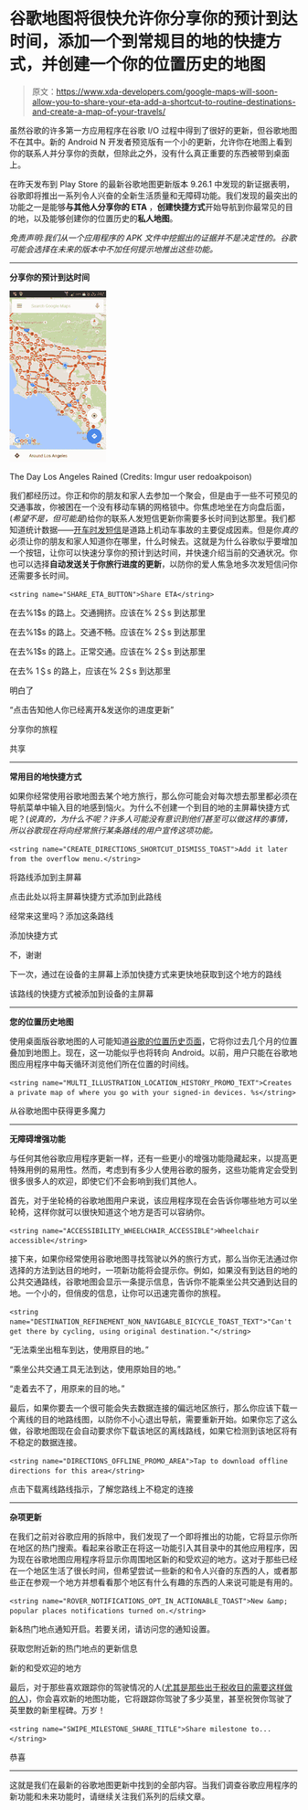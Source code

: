 # 谷歌地图将很快允许你分享你的预计到达时间，添加一个到常规目的地的快捷方式，并创建一个你的位置历史的地图

> 原文：<https://www.xda-developers.com/google-maps-will-soon-allow-you-to-share-your-eta-add-a-shortcut-to-routine-destinations-and-create-a-map-of-your-travels/>

虽然谷歌的许多第一方应用程序在谷歌 I/O 过程中得到了很好的更新，但谷歌地图不在其中。新的 Android N 开发者预览版有一个小的更新，允许你在地图上看到你的联系人并分享你的贡献，但除此之外，没有什么真正重要的东西被带到桌面上。

在昨天发布到 Play Store 的最新谷歌地图更新版本 9.26.1 中发现的新证据表明，谷歌即将推出一系列令人兴奋的全新生活质量和无障碍功能。我们发现的最突出的功能之一是能够**与其他人分享你的 ETA** ，**创建快捷方式**开始导航到你最常见的目的地，以及能够创建你的位置历史的**私人地图**。

*免责声明:我们从一个应用程序的 APK 文件中挖掘出的证据并不是决定性的。谷歌可能会选择在未来的版本中不加任何提示地推出这些功能。*

* * *

**分享你的预计到达时间**

 <picture>![The Day Los Angeles Rained (Credits: Imgur user redoakpoison)](img/a72092a56298d2ed7ce47fe544a783ff.png)</picture> 

The Day Los Angeles Rained (Credits: Imgur user redoakpoison)

我们都经历过。你正和你的朋友和家人去参加一个聚会，但是由于一些不可预见的交通事故，你被困在一个没有移动车辆的网格锁中。你焦虑地坐在方向盘后面，(*希望不是，但可能是*)给你的联系人发短信更新你需要多长时间到达那里。我们都知道统计数据——[开车时发短信](http://www.cdc.gov/motorvehiclesafety/distracted_driving/)是道路上机动车事故的主要促成因素。但是你*真的*必须让你的朋友和家人知道你在哪里，什么时候去。这就是为什么谷歌似乎要增加一个按钮，让你可以快速分享你的预计到达时间，并快速介绍当前的交通状况。你也可以选择**自动发送关于你旅行进度的更新**，以防你的爱人焦急地多次发短信问你还需要多长时间。

`<string name="SHARE_ETA_BUTTON">Share ETA</string>`

<string name="SHARE_ETA_MESSAGE_HEAVY_TRAFFIC_FORMAT">在去%1$s 的路上。交通拥挤。应该在% 2＄s 到达那里</string>

<string name="SHARE_ETA_MESSAGE_LIGHT_TRAFFIC_FORMAT">在去%1$s 的路上。交通不畅。应该在% 2＄s 到达那里</string>

<string name="SHARE_ETA_MESSAGE_NORMAL_TRAFFIC_FORMAT">在去%1$s 的路上。正常交通。应该在% 2＄s 到达那里</string>

<string name="SHARE_ETA_MESSAGE_NO_TRAFFIC_FORMAT">在去% 1＄s 的路上，应该在% 2＄s 到达那里</string>

<string name="SHARE_ETA_PROMO_DISMISS_TEXT">明白了</string>

<string name="SHARE_ETA_PROMO_TEXT">“点击告知他人你已经离开&发送你的进度更新”</string>

<string name="SHARE_ETA_PROMO_TITLE">分享你的旅程</string>

<string name="SHARE_SUBTITLE">共享</string>

* * *

**常用目的地快捷方式**

如果你经常使用谷歌地图去某个地方旅行，那么你可能会对每次想去那里都必须在导航菜单中输入目的地感到恼火。为什么不创建一个到目的地的主屏幕快捷方式呢？(*说真的，为什么不呢？许多人可能没有意识到他们甚至可以做这样的事情，所以谷歌现在将向经常旅行某条路线的用户宣传这项功能。*

`<string name="CREATE_DIRECTIONS_SHORTCUT_DISMISS_TOAST">Add it later from the overflow menu.</string>`

<string name="CREATE_DIRECTIONS_SHORTCUT_MENU_ITEM">将路线添加到主屏幕</string>

<string name="CREATE_DIRECTIONS_SHORTCUT_NUDGEBAR_DESCRIPTION">点击此处以将主屏幕快捷方式添加到此路线</string>

经常来这里吗？添加这条路线

<string name="CREATE_DIRECTIONS_SHORTCUT_POPUP_ACCEPT">添加快捷方式</string>

<string name="CREATE_DIRECTIONS_SHORTCUT_POPUP_DISMISS">不，谢谢</string>

<string name="CREATE_DIRECTIONS_SHORTCUT_POPUP_TITLE">下一次，通过在设备的主屏幕上添加快捷方式来更快地获取到这个地方的路线</string>

<string name="CREATE_DIRECTIONS_SHORTCUT_TOAST">该路线的快捷方式被添加到设备的主屏幕</string>

* * *

**您的位置历史地图**

使用桌面版谷歌地图的人可能知道[谷歌的位置历史页面](https://maps.google.com/locationhistory)，它将你过去几个月的位置叠加到地图上。现在，这一功能似乎也将转向 Android。以前，用户只能在谷歌地图应用程序中每天循环浏览他们所在位置的时间线。

`<string name="MULTI_ILLUSTRATION_LOCATION_HISTORY_PROMO_TEXT">Creates a private map of where you go with your signed-in devices. %s</string>`

<string name="MULTI_ILLUSTRATION_PROMO_TITLE">从谷歌地图中获得更多魔力</string>

* * *

**无障碍增强功能**

与任何其他谷歌应用程序更新一样，还有一些更小的增强功能隐藏起来，以提高更特殊用例的易用性。然而，考虑到有多少人使用谷歌的服务，这些功能肯定会受到很多很多人的欢迎，即使它们不会影响到我们其他人。

首先，对于坐轮椅的谷歌地图用户来说，该应用程序现在会告诉你哪些地方可以坐轮椅，这样你就可以很快知道这个地方是否可以容纳你。

`<string name="ACCESSIBILITY_WHEELCHAIR_ACCESSIBLE">Wheelchair accessible</string>`

接下来，如果你经常使用谷歌地图寻找驾驶以外的旅行方式，那么当你无法通过你选择的方法到达目的地时，一项新功能将会提示你。例如，如果没有到达目的地的公共交通路线，谷歌地图会显示一条提示信息，告诉你不能乘坐公共交通到达目的地。一个小的，但俏皮的信息，让你可以迅速完善你的旅程。

`<string name="DESTINATION_REFINEMENT_NON_NAVIGABLE_BICYCLE_TOAST_TEXT">"Can't get there by cycling, using original destination."</string>`

<string name="DESTINATION_REFINEMENT_NON_NAVIGABLE_TAXI_TOAST_TEXT">“无法乘坐出租车到达，使用原目的地。”</string>

<string name="DESTINATION_REFINEMENT_NON_NAVIGABLE_TRANSIT_TOAST_TEXT">“乘坐公共交通工具无法到达，使用原始目的地。”</string>

<string name="DESTINATION_REFINEMENT_NON_NAVIGABLE_WALK_TOAST_TEXT">“走着去不了，用原来的目的地。”</string>

最后，如果你要去一个很可能会失去数据连接的偏远地区旅行，那么你应该下载一个离线的目的地路线图，以防你不小心退出导航，需要重新开始。如果你忘了这么做，谷歌地图现在会自动要求你下载该地区的离线路线，如果它检测到该地区将有不稳定的数据连接。

`<string name="DIRECTIONS_OFFLINE_PROMO_AREA">Tap to download offline directions for this area</string>`

<string name="DIRECTIONS_OFFLINE_PROMO_ROUTE">点击下载离线路线指示，了解您路线上不稳定的连接</string>

* * *

**杂项更新**

在我们之前对谷歌应用的拆除中，我们发现了一个即将推出的功能，它将显示你所在地区的热门搜索。看起来谷歌正在将这一功能引入其目录中的其他应用程序，因为现在谷歌地图应用程序将显示你周围地区新的和受欢迎的地方。这对于那些已经在一个地区生活了很长时间，但希望尝试一些新的和令人兴奋的东西的人，或者那些正在参观一个地方并想看看那个地区有什么有趣的东西的人来说可能是有用的。

`<string name="ROVER_NOTIFICATIONS_OPT_IN_ACTIONABLE_TOAST">New &amp; popular places notifications turned on.</string>`

<string name="ROVER_NOTIFICATIONS_OPT_IN_TOAST">新&热门地点通知开启。若要关闭，请访问您的通知设置。</string>

<string name="ROVER_NOTIFICATION_SETTINGS_SUMMARY">获取您附近新的热门地点的更新信息</string>

<string name="ROVER_NOTIFICATION_SETTINGS_TITLE">新的和受欢迎的地方</string>

最后，对于那些喜欢跟踪你的驾驶情况的人([尤其是那些出于税收目的需要这样做的人](http://www.xda-developers.com/tasker-pro-create-an-irs-compliant-mileage-tracker-and-get-money-back/))，你会喜欢新的地图功能，它将跟踪你驾驶了多少英里，甚至祝贺你驾驶了英里数的新里程碑。万岁！

`<string name="SWIPE_MILESTONE_SHARE_TITLE">Share milestone to...</string>`

<string name="SWIPE_ODOMETER_CONGRATULATIONS">恭喜</string>

* * *

这就是我们在最新的谷歌地图更新中找到的全部内容。当我们调查谷歌应用程序的新功能和未来功能时，请继续关注我们系列的后续文章。